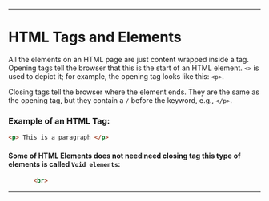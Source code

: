 *** 
# HTML Tags and Elements

All the elements on an HTML page are just content wrapped inside a tag. Opening tags tell the browser that this is the start of an HTML element. `<>` is used to depict it; for example, the opening tag looks like this: `<p>`.

Closing tags tell the browser where the element ends. They are the same as the opening tag, but they contain a `/` before the keyword, e.g., `</p>`.

### Example of an HTML Tag:
```html
<p> This is a paragraph </p>
```

#### Some of HTML Elements does not need need closing tag this type of elements is called `Void elements`:

 ```html
        <br>
 ```

***